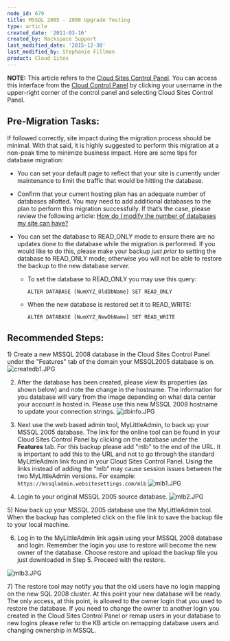 ```yaml
---
node_id: 679
title: MSSQL 2005 - 2008 Upgrade Testing
type: article
created_date: '2011-03-16'
created_by: Rackspace Support
last_modified_date: '2015-12-30'
last_modified_by: Stephanie Fillmon
product: Cloud Sites
---
```


**NOTE:** This article refers to the [Cloud Sites Control
Panel](https://manage.rackspacecloud.com/). You can access this
interface from the [Cloud Control Panel](https://mycloud.rackspace.com/)
by clicking your username in the upper-right corner of the control panel
and selecting Cloud Sites Control Panel.

<span class="mw-headline">Pre-Migration Tasks:</span>
-----------------------------------------------------

If followed correctly, site impact during the migration process should
be minimal. With that said, it is highly suggested to perform this
migration at a non-peak time to minimize business impact. Here are some
tips for database migration:

-   You can set your default page to reflect that your site is currently
    under maintenance to limit the traffic that would be hitting
    the database.

<!-- -->

-   Confirm that your current hosting plan has an adequate number of
    databases allotted. You may need to add additional databases to the
    plan to perform this migration successfully. If that&rsquo;s the case,
    please review the following article: [How do I modify the number of
    databases my site can
    have?](https://community.rackspace.com/products/f/26/t/285 "How do I modify the number of databases my site can have?")

<!-- -->

-   You can set the database to READ\_ONLY mode to ensure there are no
    updates done to the database while the migration is performed. If
    you would like to do this, please make your backup *just prior* to
    setting the database to READ\_ONLY mode; otherwise you will not be
    able to restore the backup to the new database server.
    -   To set the database to READ\_ONLY you may use this query:

            ALTER DATABASE [NumXYZ_OldDbName] SET READ_ONLY

    -   When the new database is restored set it to READ\_WRITE:

            ALTER DATABASE [NumXYZ_NewDbName] SET READ_WRITE



<span class="mw-headline">Recommended Steps:</span>
---------------------------------------------------

1\) Create a new MSSQL 2008 database in the Cloud Sites Control Panel
under the "Features" tab of the domain your MSSQL2005 database is on.
![createdb1.JPG](http://c0476992.cdn.cloudfiles.rackspacecloud.com/createdb1.JPG)


2) After the database has been created, please view its properties (as
shown below) and note the change in the hostname. The information for
you database will vary from the image depending on what data center your
account is hosted in. Please use this new MSSQL 2008 hostname to update
your connection strings.
![dbinfo.JPG](http://c0476992.cdn.cloudfiles.rackspacecloud.com/dbinfo.JPG)


3) Next use the web based admin tool, MyLittleAdmin, to back up your
MSSQL 2005 database. The link for the online tool can be found in your
Cloud Sites Control Panel by clicking on the database under the
**Features** tab. For this backup please add "mlb" to the end of the
URL. It is important to add this to the URL and not to go through the
standard MyLittleAdmin link found in your Cloud Sites Control Panel.
Using the links instead of adding the &ldquo;mlb&rdquo; may cause session issues
between the two MyLittleAdmin versions. For example:
`https://mssqladmin.websitesettings.com/mlb`
![mlb1.JPG](http://c0476992.cdn.cloudfiles.rackspacecloud.com/mlb1.JPG)


4) Login to your original MSSQL 2005 source database.
![mlb2.JPG](http://c0476992.cdn.cloudfiles.rackspacecloud.com/mlb2.JPG)

5\) Now back up your MSSQL 2005 database use the MyLittleAdmin tool. When
the backup has completed click on the file link to save the backup file
to your local machine.


6) Log in to the MyLittleAdmin link again using your MSSQL 2008 database
and login. Remember the login you use to restore will become the new
owner of the database. Choose restore and upload the backup file you
just downloaded in Step 5. Proceed with the restore.

![mlb3.JPG](http://c0476992.cdn.cloudfiles.rackspacecloud.com/mlb3.JPG)

7\) The restore tool may notify you that the old users have no login
mapping on the new SQL 2008 cluster. At this point your new database
will be ready. The only access, at this point, is allowed to the owner
login that you used to restore the database. If you need to change the
owner to another login you created in the Cloud Sites Control Panel or
remap users in your database to new logins please refer to the KB
article on remapping database users and changing ownership in MSSQL.

